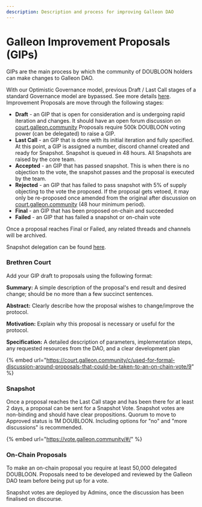 ```yaml
---
description: Description and process for improving Galleon DAO
---
```


# Galleon Improvement Proposals (GIPs)

GIPs are the main process by which the community of DOUBLOON holders can make changes to Galleon DAO.

With our Optimistic Governance model, previous Draft / Last Call stages of a standard Governance model are bypassed. See more details [here](https://court.galleon.community/c/used-for-formal-discussion-around-proposals-that-could-be-taken-to-an-on-chain-vote/9). Improvement Proposals are move through the following stages:

* **Draft** - an GIP that is open for consideration and is undergoing rapid iteration and changes. It should have an open forum discussion on [court.galleon.community](https://court.galleon.community) Proposals require 500k DOUBLOON voting power (can be delegated) to raise a GIP.
* **Last Call** - an GIP that is done with its initial iteration and fully specified. At this point, a GIP is assigned a number, discord channel created and ready for Snapshot. Snapshot is queued in 48 hours. All Snapshots are raised by the core team.
* **Accepted** - an GIP that has passed snapshot. This is when there is no objection to the vote, the snapshot passes and the proposal is executed by the team.&#x20;
* **Rejected** - an GIP that has failed to pass snapshot with 5% of supply objecting to the vote the proposed. If the proposal gets vetoed, it may only be re-proposed once amended from the original after discussion on [court.galleon.community](https://court.galleon.community) (48 hour minimum period).
* **Final** - an GIP that has been proposed on-chain and succeeded
* **Failed** - an GIP that has failed a snapshot or on-chain vote

Once a proposal reaches Final or Failed, any related threads and channels will be archived.

Snapshot delegation can be found [here](https://snapshot.org/#/delegate/galleondao.eth).

### Brethren Court

Add your GIP draft to proposals using the following format:

**Summary:** A simple description of the proposal's end result and desired change; should be no more than a few succinct sentences.

**Abstract:** Clearly describe how the proposal wishes to change/improve the protocol.

**Motivation:** Explain why this proposal is necessary or useful for the protocol.

**Specification:** A detailed description of parameters, implementation steps, any requested resources from the DAO, and a clear development plan

{% embed url="https://court.galleon.community/c/used-for-formal-discussion-around-proposals-that-could-be-taken-to-an-on-chain-vote/9" %}

### Snapshot

Once a proposal reaches the Last Call stage and has been there for at least 2 days, a proposal can be sent for a Snapshot Vote. Snapshot votes are non-binding and should have clear propositions. Quorum to move to Approved status is 1M DOUBLOON. Including options for "no" and "more discussions" is recommended.

{% embed url="https://vote.galleon.community/#/" %}

### **On-Chain Proposals**

To make an on-chain proposal you require at least 50,000 delegated DOUBLOON. Proposals need to be developed and reviewed by the Galleon DAO team before being put up for a vote.&#x20;

Snapshot votes are deployed by Admins, once the discussion has been finalised on discourse.

